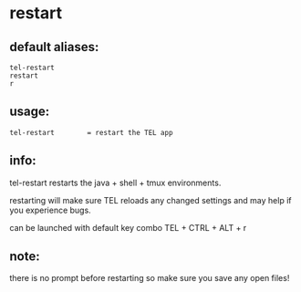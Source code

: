 # restart

## default aliases:
```
tel-restart
restart
r
```
## usage:
`tel-restart		= restart the TEL app`

## info:

tel-restart restarts the java + shell + tmux environments.

restarting will make sure TEL reloads any changed settings and may help if you experience bugs.

can be launched with default key combo <kc>TEL + CTRL + ALT + r </kc> 

## note:

there is no prompt before restarting so make sure you save any open files!

